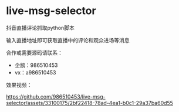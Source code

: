 # live-msg-selector
抖音直播评论抓取python脚本

输入直播地址即可获取直播中的评论和观众进场等消息

合作或需要源码请联系：
- 企鹅：986510453
- vx：a986510453

效果视频：<br/>


https://github.com/986510453/live-msg-selector/assets/33100175/2bf22418-78ad-4ea1-b0c1-29a37ba60d55


